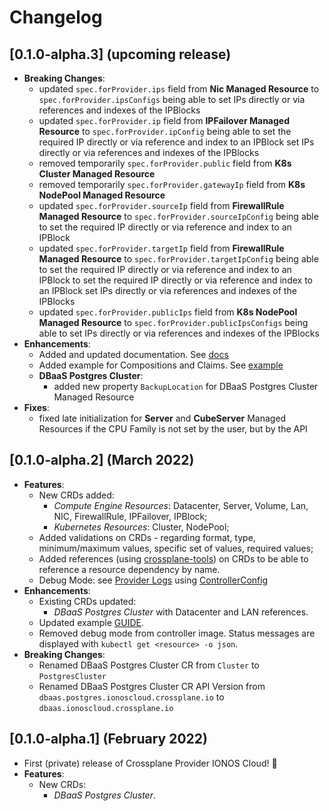 # Changelog

## [0.1.0-alpha.3] (upcoming release)

- **Breaking Changes**:
    - updated `spec.forProvider.ips` field from **Nic Managed Resource** to `spec.forProvider.ipsConfigs` being able to
      set IPs directly or via references and indexes of the IPBlocks
    - updated `spec.forProvider.ip` field from **IPFailover Managed Resource** to `spec.forProvider.ipConfig` being able
      to set the required IP directly or via reference and index to an IPBlock set IPs directly or via references and
      indexes of the IPBlocks
    - removed temporarily `spec.forProvider.public` field from **K8s Cluster Managed Resource**
    - removed temporarily `spec.forProvider.gatewayIp` field from **K8s NodePool Managed Resource**
    - updated `spec.forProvider.sourceIp` field from **FirewallRule Managed Resource**
      to `spec.forProvider.sourceIpConfig` being able to set the required IP directly or via reference and index to an
      IPBlock
    - updated `spec.forProvider.targetIp` field from **FirewallRule Managed Resource**
      to `spec.forProvider.targetIpConfig` being able to set the required IP directly or via reference and index to an
      IPBlock to set the required IP directly or via reference and index to an IPBlock set IPs directly or via
      references and indexes of the IPBlocks
    - updated `spec.forProvider.publicIps` field from **K8s NodePool Managed Resource**
      to `spec.forProvider.publicIpsConfigs` being able to set IPs directly or via references and indexes of the
      IPBlocks
- **Enhancements**:
    - Added and updated documentation. See [docs](docs/README.md)
    - Added example for Compositions and Claims. See [example](docs/RESOURCES.md#compositions-and-claims)
    - **DBaaS Postgres Cluster**:
        - added new property `BackupLocation` for DBaaS Postgres Cluster Managed Resource
- **Fixes**:
    - fixed late initialization for **Server** and **CubeServer** Managed Resources if the CPU Family is not set by the
      user, but by the API

## [0.1.0-alpha.2] (March 2022)

- **Features**:
    - New CRDs added:
        - _Compute Engine Resources_: Datacenter, Server, Volume, Lan, NIC, FirewallRule, IPFailover, IPBlock;
        - _Kubernetes Resources_: Cluster, NodePool;
    - Added validations on CRDs - regarding format, type, minimum/maximum values, specific set of values, required
      values;
    - Added references (using [crossplane-tools](https://github.com/crossplane/crossplane-tools)) on CRDs to be able to
      reference a resource dependency by name.
    - Debug Mode: see [Provider Logs](docs/README.md#debug-mode)
      using [ControllerConfig](examples/provider/debug-config.yaml)
- **Enhancements**:
    - Existing CRDs updated:
        - _DBaaS Postgres Cluster_ with Datacenter and LAN references.
    - Updated example [GUIDE](examples/example.md).
    - Removed debug mode from controller image. Status messages are displayed with `kubectl get <resource> -o json`.
- **Breaking Changes**:
    - Renamed DBaaS Postgres Cluster CR from `Cluster` to `PostgresCluster`
    - Renamed DBaaS Postgres Cluster CR API Version from `dbaas.postgres.ionoscloud.crossplane.io`
      to `dbaas.ionoscloud.crossplane.io`

## [0.1.0-alpha.1] (February 2022)

- First (private) release of Crossplane Provider IONOS Cloud! 🎉
- **Features**:
    - New CRDs:
        - _DBaaS Postgres Cluster_.

